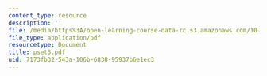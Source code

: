 ```yaml
---
content_type: resource
description: ''
file: /media/https%3A/open-learning-course-data-rc.s3.amazonaws.com/10-302-transport-processes-fall-2004/7173fb32543a106b683895937b6e1ec3_pset3.pdf
file_type: application/pdf
resourcetype: Document
title: pset3.pdf
uid: 7173fb32-543a-106b-6838-95937b6e1ec3
---
```


